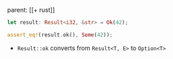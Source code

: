 parent: [[+ rust]]

```rust
let result: Result<i32, &str> = Ok(42);

assert_eq!(result.ok(), Some(42));
```

- `Result::ok` converts from `Result<T, E>` to `Option<T>`